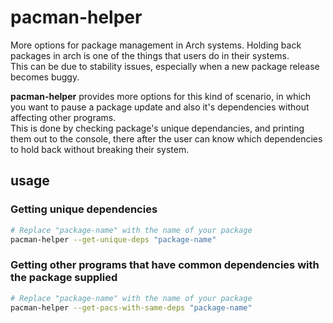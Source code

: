 
# pacman-helper

More options for package management in Arch systems.
Holding back packages in arch is one of the things that users do in their systems.  
This can be due to stability issues, especially when a new package release becomes buggy.  

**pacman-helper** provides more options for this kind of scenario, in which you want to pause a package update and also it's dependencies without affecting other programs.  
This is done by checking package's unique dependancies, and printing them out to the console, there after the user can know which dependencies to hold back without breaking their system.

## usage
### **Getting unique dependencies**
```sh
# Replace "package-name" with the name of your package
pacman-helper --get-unique-deps "package-name"
```

### **Getting other programs that have common dependencies with the package supplied**
```sh
# Replace "package-name" with the name of your package
pacman-helper --get-pacs-with-same-deps "package-name"
```
